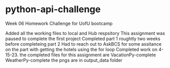# python-api-challenge
Week 06 Homework Challenge for  UofU bootcamp

Added all the working files to local and Hub respsitory
This assignment was paused to complete the first project
Completed part 1 roughtly two weeks before completeing part 2
Had to reach out to AskBCS for some assitance on the part with getting the hotels using the for loop
Completed work on 4-15-23.
the completed files for this assignment are
VacationPy-complete 
WeatherPy-complete
the pngs are in output_data folder
